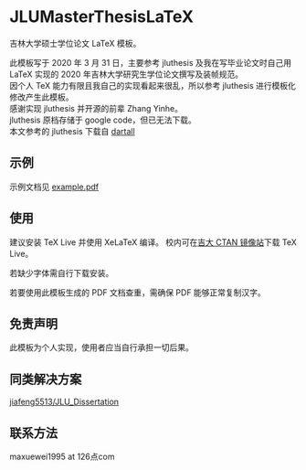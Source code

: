 # JLUMasterThesisLaTeX

吉林大学硕士学位论文 LaTeX 模板。

此模板写于 2020 年 3 月 31 日，主要参考 jluthesis 及我在写毕业论文时自己用 LaTeX 实现的 2020 年吉林大学研究生学位论文撰写及装帧规范。<br/>
因个人 TeX 能力有限且我自己的实现看起来很乱，所以参考 jluthesis 进行模板化修改产生此模板。<br/>
感谢实现 jluthesis 并开源的前辈 Zhang Yinhe。<br/>
jluthesis 原档存储于 google code，但已无法下载。<br/>
本文参考的 jluthesis 下载自 [dartall](https://github.com/dartall/jluthesis) <br/>

## 示例

示例文档见 [example.pdf](https://github.com/maxuewei2/JLUMasterThesisLaTeX/blob/master/example.pdf)

## 使用

建议安装 TeX Live 并使用 XeLaTeX 编译。
校内可在[吉大 CTAN 镜像站](http://mirrors.jlu.edu.cn/)下载 TeX Live。

若缺少字体需自行下载安装。

若要使用此模板生成的 PDF 文档查重，需确保 PDF 能够正常复制汉字。

## 免责声明

此模板为个人实现，使用者应当自行承担一切后果。

## 同类解决方案

[jiafeng5513/JLU_Dissertation](https://github.com/jiafeng5513/JLU_Dissertation)

## 联系方法

maxuewei1995 at 126点com